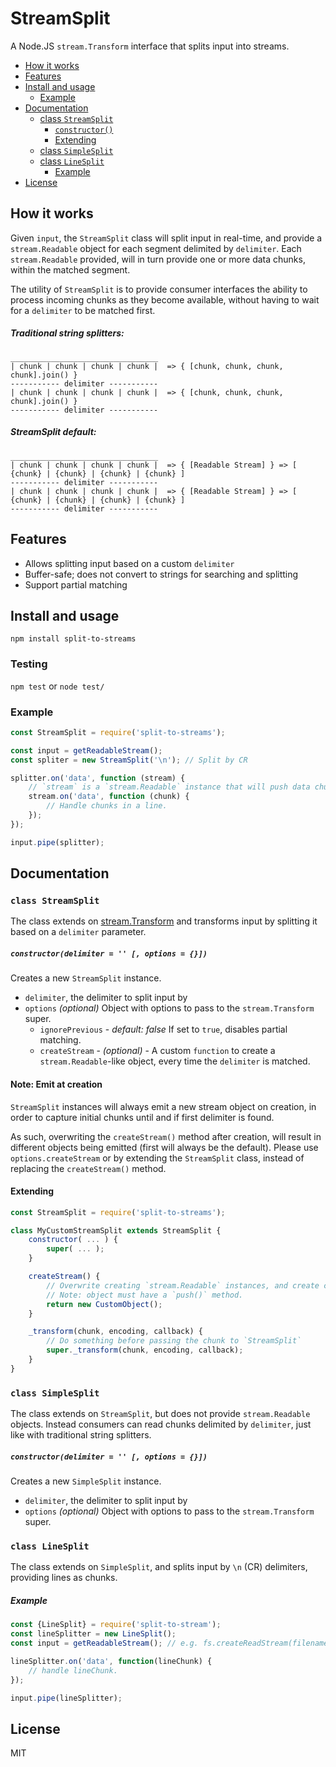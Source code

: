 # StreamSplit
A Node.JS `stream.Transform` interface that splits input into streams.

- [How it works](#how-it-works)
- [Features](#features)
- [Install and usage](#install-and-usage)
    - [Example](#example)
- [Documentation](#documentation)
    - [class `StreamSplit`](#class-streamsplit)
        - [`constructor()`](#constructordelimiter----options--)
        - [Extending](#extending)
    - [class `SimpleSplit`](#class-simplesplit)
    - [class `LineSplit`](#class-linesplit)
        - [Example](#example-1)
- [License](#license)

## How it works

Given `input`, the `StreamSplit` class will split input in real-time, and provide a `stream.Readable` object for each segment delimited by `delimiter`.
Each `stream.Readable` provided, will in turn provide one or more data chunks, within the matched segment.

The utility of `StreamSplit` is to provide consumer interfaces the ability to process incoming chunks as they become available, without having to wait for a `delimiter` to be matched first.

##### Traditional string splitters:
```
_________________________________
| chunk | chunk | chunk | chunk |  => { [chunk, chunk, chunk, chunk].join() }
----------- delimiter -----------
| chunk | chunk | chunk | chunk |  => { [chunk, chunk, chunk, chunk].join() }
----------- delimiter -----------
```

##### StreamSplit default:
```
_________________________________
| chunk | chunk | chunk | chunk |  => { [Readable Stream] } => [ {chunk} | {chunk} | {chunk} | {chunk} ]
----------- delimiter -----------
| chunk | chunk | chunk | chunk |  => { [Readable Stream] } => [ {chunk} | {chunk} | {chunk} | {chunk} ]
----------- delimiter -----------
```

## Features
- Allows splitting input based on a custom `delimiter`
- Buffer-safe; does not convert to strings for searching and splitting
- Support partial matching

## Install and usage

`npm install split-to-streams`

### Testing

`npm test` or `node test/`

### Example

```javascript
const StreamSplit = require('split-to-streams');

const input = getReadableStream();
const spliter = new StreamSplit('\n'); // Split by CR

splitter.on('data', function (stream) {
    // `stream` is a `stream.Readable` instance that will push data chunks within each line.
    stream.on('data', function (chunk) {
        // Handle chunks in a line.
    });
});

input.pipe(splitter);
```
## Documentation
### `class StreamSplit`

The class extends on [stream.Transform](https://nodejs.org/api/stream.html#stream_class_stream_transform) and transforms input by splitting it based on a `delimiter` parameter.

##### `constructor(delimiter = '' [, options = {}])`
Creates a new `StreamSplit` instance.
- `delimiter`, the delimiter to split input by
- `options` *(optional)* Object with options to pass to the `stream.Transform` super.
    - `ignorePrevious` - *default: false* If set to `true`, disables partial matching.
    - `createStream` - *(optional)* - A custom `function` to create a `stream.Readable`-like object, every time the `delimiter` is matched.

#### Note: Emit at creation
`StreamSplit` instances will always emit a new stream object on creation, in order to capture initial chunks until and if first delimiter is found.

As such, overwriting the `createStream()` method after creation, will result in different objects being emitted (first will always be the default).
Please use `options.createStream` or by extending the `StreamSplit` class, instead of replacing the `createStream()` method.

#### Extending
```javascript
const StreamSplit = require('split-to-streams');

class MyCustomStreamSplit extends StreamSplit {
    constructor( ... ) {
        super( ... );
    }

    createStream() {
        // Overwrite creating `stream.Readable` instances, and create custom objects.
        // Note: object must have a `push()` method.
        return new CustomObject();
    }

    _transform(chunk, encoding, callback) {
        // Do something before passing the chunk to `StreamSplit`
        super._transform(chunk, encoding, callback);
    }
}
```

### `class SimpleSplit`

The class extends on `StreamSplit`, but does not provide `stream.Readable` objects. Instead consumers can read chunks delimited by `delimiter`, just like with traditional string splitters.

##### `constructor(delimiter = '' [, options = {}])`
Creates a new `SimpleSplit` instance.
- `delimiter`, the delimiter to split input by
- `options` *(optional)* Object with options to pass to the `stream.Transform` super.

### `class LineSplit`

The class extends on `SimpleSplit`, and splits input by `\n` (CR) delimiters, providing lines as chunks.

##### Example
```javascript
const {LineSplit} = require('split-to-stream');
const lineSplitter = new LineSplit();
const input = getReadableStream(); // e.g. fs.createReadStream(filename);

lineSplitter.on('data', function(lineChunk) {
    // handle lineChunk.
});

input.pipe(lineSplitter);
```

## License
MIT
